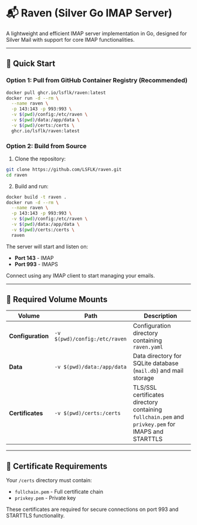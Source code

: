 # 📬 Raven (Silver Go IMAP Server)

A lightweight and efficient IMAP server implementation in Go, designed for Silver Mail with support for core IMAP functionalities.

---

## 🚀 Quick Start

### Option 1: Pull from GitHub Container Registry (Recommended)

```bash
docker pull ghcr.io/lsflk/raven:latest
docker run -d --rm \
  --name raven \
  -p 143:143 -p 993:993 \
  -v $(pwd)/config:/etc/raven \
  -v $(pwd)/data:/app/data \
  -v $(pwd)/certs:/certs \
  ghcr.io/lsflk/raven:latest
```

### Option 2: Build from Source

1. Clone the repository:
```bash
git clone https://github.com/LSFLK/raven.git
cd raven
```

2. Build and run:
```bash
docker build -t raven .
docker run -d --rm \
  --name raven \
  -p 143:143 -p 993:993 \
  -v $(pwd)/config:/etc/raven \
  -v $(pwd)/data:/app/data \
  -v $(pwd)/certs:/certs \
  raven
```

The server will start and listen on:
- **Port 143** - IMAP
- **Port 993** - IMAPS

Connect using any IMAP client to start managing your emails.

---

## 📂 Required Volume Mounts

| Volume | Path | Description |
|--------|------|-------------|
| **Configuration** | `-v $(pwd)/config:/etc/raven` | Configuration directory containing `raven.yaml` |
| **Data** | `-v $(pwd)/data:/app/data` | Data directory for SQLite database (`mail.db`) and mail storage |
| **Certificates** | `-v $(pwd)/certs:/certs` | TLS/SSL certificates directory containing `fullchain.pem` and `privkey.pem` for IMAPS and STARTTLS |

---

## 🔐 Certificate Requirements

Your `/certs` directory must contain:
- `fullchain.pem` - Full certificate chain
- `privkey.pem` - Private key

These certificates are required for secure connections on port 993 and STARTTLS functionality.
